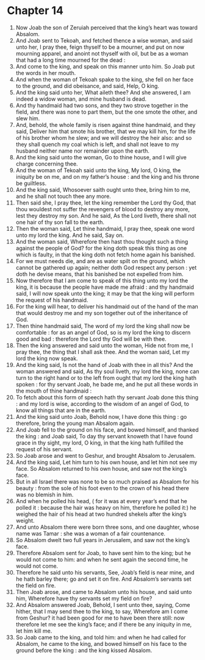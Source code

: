 # Chapter 14

1. Now Joab the son of Zeruiah perceived that the king’s heart was toward Absalom.
2. And Joab sent to Tekoah, and fetched thence a wise woman, and said unto her, I pray thee, feign thyself to be a mourner, and put on now mourning apparel, and anoint not thyself with oil, but be as a woman that had a long time mourned for the dead :
3. And come to the king, and speak on this manner unto him. So Joab put the words in her mouth.
4. And when the woman of Tekoah spake to the king, she fell on her face to the ground, and did obeisance, and said, Help, O king.
5. And the king said unto her, What aileth thee? And she answered, I am indeed a widow woman, and mine husband is dead.
6. And thy handmaid had two sons, and they two strove together in the field, and there was none to part them, but the one smote the other, and slew him.
7. And, behold, the whole family is risen against thine handmaid, and they said, Deliver him that smote his brother, that we may kill him, for the life of his brother whom he slew; and we will destroy the heir also: and so they shall quench my coal which is left, and shall not leave to my husband neither name nor remainder upon the earth.
8. And the king said unto the woman, Go to thine house, and I will give charge concerning thee.
9. And the woman of Tekoah said unto the king, My lord, O king, the iniquity be on me, and on my father’s house : and the king and his throne be guiltless.
10. And the king said, Whosoever saith ought unto thee, bring him to me, and he shall not touch thee any more.
11. Then said she, I pray thee, let the king remember the Lord thy God, that thou wouldest not suffer the revengers of blood to destroy any more, lest they destroy my son. And he said, As the Lord liveth, there shall not one hair of thy son fall to the earth.
12. Then the woman said, Let thine handmaid, I pray thee, speak one word unto my lord the king. And he said, Say on.
13. And the woman said, Wherefore then hast thou thought such a thing against the people of God? for the king doth speak this thing as one which is faulty, in that the king doth not fetch home again his banished.
14. For we must needs die, and are as water spilt on the ground, which cannot be gathered up again; neither doth God respect any person : yet doth he devise means, that his banished be not expelled from him.
15. Now therefore that I am come to speak of this thing unto my lord the king, it is because the people have made me afraid : and thy handmaid said, I will now speak unto the king; it may be that the king will perform the request of his handmaid.
16. For the king will hear, to deliver his handmaid out of the hand of the man that would destroy me and my son together out of the inheritance of God.
17. Then thine handmaid said, The word of my lord the king shall now be comfortable : for as an angel of God, so is my lord the king to discern good and bad : therefore the Lord thy God will be with thee.
18. Then the king answered and said unto the woman, Hide not from me, I pray thee, the thing that I shall ask thee. And the woman said, Let my lord the king now speak.
19. And the king said, Is not the hand of Joab with thee in all this? And the woman answered and said, As thy soul liveth, my lord the king, none can turn to the right hand or to the left from ought that my lord the king hath spoken : for thy servant Joab, he bade me, and he put all these words in the mouth of thine handmaid :
20. To fetch about this form of speech hath thy servant Joab done this thing : and my lord is wise, according to the wisdom of an angel of God, to know all things that are in the earth.
21. And the king said unto Joab, Behold now, I have done this thing : go therefore, bring the young man Absalom again.
22. And Joab fell to the ground on his face, and bowed himself, and thanked the king : and Joab said, To day thy servant knoweth that I have found grace in thy sight, my lord, O king, in that the king hath fulfilled the request of his servant.
23. So Joab arose and went to Geshur, and brought Absalom to Jerusalem.
24. And the king said, Let him turn to his own house, and let him not see my face. So Absalom returned to his own house, and saw not the king’s face.
25. But in all Israel there was none to be so much praised as Absalom for his beauty : from the sole of his foot even to the crown of his head there was no blemish in him.
26. And when he polled his head, ( for it was at every year’s end that he polled it : because the hair was heavy on him, therefore he polled it:) he weighed the hair of his head at two hundred shekels after the king’s weight.
27. And unto Absalom there were born three sons, and one daughter, whose name was Tamar : she was a woman of a fair countenance.
28. So Absalom dwelt two full years in Jerusalem, and saw not the king’s face.
29. Therefore Absalom sent for Joab, to have sent him to the king; but he would not come to him: and when he sent again the second time, he would not come.
30. Therefore he said unto his servants, See, Joab’s field is near mine, and he hath barley there; go and set it on fire. And Absalom’s servants set the field on fire.
31. Then Joab arose, and came to Absalom unto his house, and said unto him, Wherefore have thy servants set my field on fire?
32. And Absalom answered Joab, Behold, I sent unto thee, saying, Come hither, that I may send thee to the king, to say, Wherefore am I come from Geshur? it had been good for me to have been there still: now therefore let me see the king’s face; and if there be any iniquity in me, let him kill me.
33. So Joab came to the king, and told him: and when he had called for Absalom, he came to the king, and bowed himself on his face to the ground before the king : and the king kissed Absalom.

